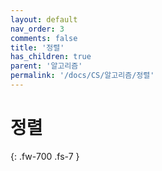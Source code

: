 ```yaml
---
layout: default
nav_order: 3
comments: false 
title: '정렬'
has_children: true
parent: '알고리즘'
permalink: '/docs/CS/알고리즘/정렬'
---
```


# 정렬
{: .fw-700 .fs-7 }